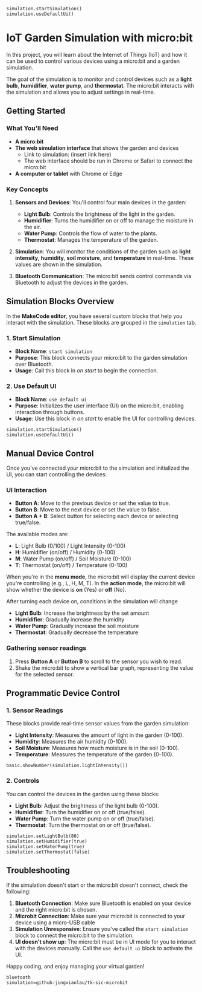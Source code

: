 ```template
simulation.startSimulation()
simulation.useDefaultUi()
```

# IoT Garden Simulation with micro:bit

In this project, you will learn about the Internet of Things (IoT) and how it can be used to control various devices using a micro:bit and a garden simulation.

The goal of the simulation is to monitor and control devices such as a **light bulb**, **humidifier**, **water pump**, and **thermostat**. The micro:bit interacts with the simulation and allows you to adjust settings in real-time.

## Getting Started

### What You'll Need

* **A micro:bit**
* **The web simulation interface** that shows the garden and devices
    * Link to simulation: (insert link here)
    * The web interface should be run in Chrome or Safari to connect the micro:bit
* **A computer or tablet** with Chrome or Edge

### Key Concepts

1. **Sensors and Devices**: You'll control four main devices in the garden:

   * **Light Bulb**: Controls the brightness of the light in the garden.
   * **Humidifier**: Turns the humidifier on or off to manage the moisture in the air.
   * **Water Pump**: Controls the flow of water to the plants.
   * **Thermostat**: Manages the temperature of the garden.

2. **Simulation**: You will monitor the conditions of the garden such as **light intensity**, **humidity**, **soil moisture**, and **temperature** in real-time. These values are shown in the simulation.

3. **Bluetooth Communication**: The micro:bit sends control commands via Bluetooth to adjust the devices in the garden.

## Simulation Blocks Overview

In the **MakeCode editor**, you have several custom blocks that help you interact with the simulation. These blocks are grouped in the `simulation` tab.

### 1. **Start Simulation**

* **Block Name**: `start simulation`
* **Purpose**: This block connects your micro:bit to the garden simulation over Bluetooth.
* **Usage**: Call this block in _on start_ to begin the connection.

### 2. **Use Default UI**

* **Block Name**: `use default ui`
* **Purpose**: Initializes the user interface (UI) on the micro:bit, enabling interaction through buttons.
* **Usage**: Use this block in _on start_ to enable the UI for controlling devices.

```blocks
simulation.startSimulation()
simulation.useDefaultUi()
```

## Manual Device Control

Once you've connected your micro:bit to the simulation and initialized the UI, you can start controlling the devices:

### UI Interaction

* **Button A**: Move to the previous device or set the value to true.
* **Button B**: Move to the next device or set the value to false.
* **Button A + B**: Select button for selecting each device or selecting true/false.

The available modes are:

* **L**: Light Bulb (0/100) / Light Intensity (0-100)
* **H**: Humidifier (on/off) / Humidity (0-100)
* **M**: Water Pump (on/off) / Soil Moisture (0-100)
* **T**: Thermostat (on/off) / Temperature (0-100)

When you're in the **menu mode**, the micro:bit will display the current device you're controlling (e.g., L, H, M, T). In the **action mode**, the micro:bit will show whether the device is **on** (Yes) or **off** (No).

After turning each device on, conditions in the simulation will change
* **Light Bulb**: Increase the brightness by the set amount
* **Humidifier**: Gradually increase the humidity
* **Water Pump**: Gradually increase the soil moisture
* **Thermostat**: Gradually decrease the temperature

### Gathering sensor readings

1. Press **Button A** or **Button B** to scroll to the sensor you wish to read.
2. Shake the micro:bit to show a vertical bar graph, representing the value for the selected sensor.


## Programmatic Device Control
### 1. **Sensor Readings**

These blocks provide real-time sensor values from the garden simulation:

* **Light Intensity**: Measures the amount of light in the garden (0-100).
* **Humidity**: Measures the air humidity (0-100).
* **Soil Moisture**: Measures how much moisture is in the soil (0-100).
* **Temperature**: Measures the temperature of the garden (0-100).

```blocks
basic.showNumber(simulation.lightIntensity())
```

### 2. **Controls**

You can control the devices in the garden using these blocks:

* **Light Bulb**: Adjust the brightness of the light bulb (0-100).
* **Humidifier**: Turn the humidifier on or off (true/false).
* **Water Pump**: Turn the water pump on or off (true/false).
* **Thermostat**: Turn the thermostat on or off (true/false).

```blocks
simulation.setLightBulb(80)
simulation.setHumidifier(true)
simulation.setWaterPump(true)
simulation.setThermostat(false)
```

## Troubleshooting

If the simulation doesn't start or the micro:bit doesn't connect, check the following:

1. **Bluetooth Connection**: Make sure Bluetooth is enabled on your device and the right micro:bit is chosen.
2. **Microbit Connection**: Make sure your micro:bit is connected to your device using a micro-USB cable
3. **Simulation Unresponsive**: Ensure you've called the `start simulation` block to connect the micro:bit to the simulation.
4. **UI doesn't show up**: The micro:bit must be in UI mode for you to interact with the devices manually. Call the `use default ui` block to activate the UI.

Happy coding, and enjoy managing your virtual garden!

```package
bluetooth
simulation=github:jingxianlau/tk-sic-microbit
```